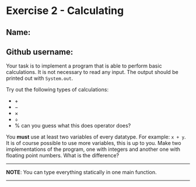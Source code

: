 
# Exercise 2 - Calculating
## Name:
## Github username:
Your task is to implement a program that is able to perform basic calculations. It is not necessary to read any input. The output should be printed out with ``System.out``.

Try out the following types of calculations:

* &#x2b;
* &#x2212;
* &#xd7;
* &#xf7;
* &#x25; can you guess what this does operator does?

You **must** use at least two variables of every datatype. For example: ``x + y``. It is of course possible to use more variables, this is up to you.
Make two implementations of the program, one with integers and another one with floating point numbers. What is the difference?

---
**NOTE**: You can type everything statically in one main function.

---
